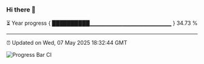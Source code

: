 ### Hi there 👋

⏳ Year progress { ██████████▁▁▁▁▁▁▁▁▁▁▁▁▁▁▁▁▁▁▁▁ } 34.73 %

---

⏰ Updated on Wed, 07 May 2025 18:32:44 GMT

![Progress Bar CI](https://github.com/ZhaoGui/ZhaoGui/workflows/Progress%20Bar%20CI/badge.svg)
